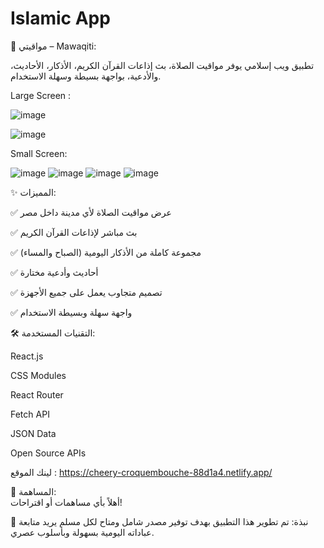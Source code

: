 # Islamic App

🕌 مواقيتي – Mawaqiti:  

تطبيق ويب إسلامي يوفر مواقيت الصلاة، بث إذاعات القرآن الكريم، الأذكار، الأحاديث، والأدعية، بواجهة بسيطة وسهلة الاستخدام.   



     
Large Screen :   


![image](https://github.com/user-attachments/assets/20eb6b88-1ccf-44a2-a6fe-8cd847848de3)               






![image](https://github.com/user-attachments/assets/6ad75c38-8b95-4706-81dc-fa6904fad7e4)





Small Screen:                      

 ![image](https://github.com/user-attachments/assets/6b687e87-b0d5-406e-aa70-21715caeab8a)     ![image](https://github.com/user-attachments/assets/6e96323a-41d5-4064-97d7-cd3d89744706)    ![image](https://github.com/user-attachments/assets/afb2e4d9-384c-4559-b540-ef22c2a5c02d)     ![image](https://github.com/user-attachments/assets/fe818a91-ad89-412f-a4a1-7d390f2cbb25)






✨ المميزات:

✅ عرض مواقيت الصلاة لأي مدينة داخل مصر 

✅ بث مباشر لإذاعات القرآن الكريم 

✅ مجموعة كاملة من الأذكار اليومية (الصباح والمساء) 

✅ أحاديث وأدعية مختارة 

✅ تصميم متجاوب يعمل على جميع الأجهزة 

✅ واجهة سهلة وبسيطة الاستخدام   





🛠 التقنيات المستخدمة:

React.js

CSS Modules

React Router

Fetch API

JSON Data

Open Source APIs

لينك الموقع :
https://cheery-croquembouche-88d1a4.netlify.app/

🤝 المساهمة:  
أهلاً بأي مساهمات أو اقتراحات!


💬 نبذة:
تم تطوير هذا التطبيق بهدف توفير مصدر شامل ومتاح لكل مسلم يريد متابعة عباداته اليومية بسهولة وبأسلوب عصري.

